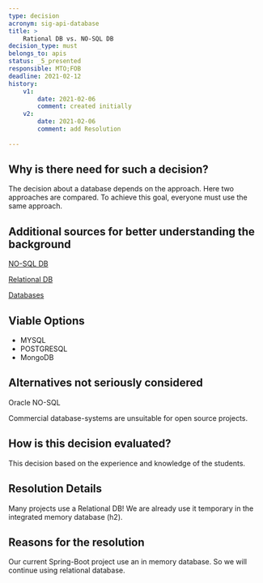 ```yaml
---
type: decision
acronym: sig-api-database
title: >
    Rational DB vs. NO-SQL DB
decision_type: must
belongs_to: apis
status: _5_presented
responsible: MTO;FOB
deadline: 2021-02-12
history:
    v1:
        date: 2021-02-06
        comment: created initially
    v2:
        date: 2021-02-06
        comment: add Resolution
   
---
```


## Why is there need for such a decision?
The decision about a database depends on the approach. Here two approaches are compared. To achieve this goal, everyone must use the same approach.

## Additional sources for better understanding the background

[NO-SQL DB](https://www.bigdata-insider.de/was-ist-nosql-a-615718/)

[Relational DB](https://www.bigdata-insider.de/was-ist-eine-relationale-datenbank-a-643028/)

[Databases](https://www.geeksforgeeks.org/top-10-open-source-nosql-databases-in-2020/)

## Viable Options
* MYSQL
* POSTGRESQL
* MongoDB

## Alternatives not seriously considered
Oracle NO-SQL
  
Commercial database-systems are unsuitable for open source projects.

## How is this decision evaluated?

This decision based on the experience and knowledge of the students.
 
## Resolution Details

Many projects use a Relational DB! We are already use it temporary in the integrated memory database (h2).

## Reasons for the resolution

Our current Spring-Boot project use an in memory database. So we will continue using relational database.

